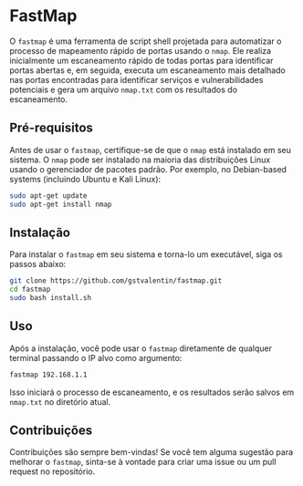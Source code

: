 # FastMap

O `fastmap` é uma ferramenta de script shell projetada para automatizar o processo de mapeamento rápido de portas usando o `nmap`. Ele realiza inicialmente um escaneamento rápido de todas portas para identificar portas abertas e, em seguida, executa um escaneamento mais detalhado nas portas encontradas para identificar serviços e vulnerabilidades potenciais e gera um arquivo `nmap.txt` com os resultados do escaneamento.

## Pré-requisitos

Antes de usar o `fastmap`, certifique-se de que o `nmap` está instalado em seu sistema. O `nmap` pode ser instalado na maioria das distribuições Linux usando o gerenciador de pacotes padrão. Por exemplo, no Debian-based systems (incluindo Ubuntu e Kali Linux):

```bash
sudo apt-get update
sudo apt-get install nmap
```

## Instalação

Para instalar o `fastmap` em seu sistema e torna-lo um executável, siga os passos abaixo:

```bash
git clone https://github.com/gstvalentin/fastmap.git
cd fastmap
sudo bash install.sh
```

## Uso

Após a instalação, você pode usar o `fastmap` diretamente de qualquer terminal passando o IP alvo como argumento:

```bash
fastmap 192.168.1.1
```

Isso iniciará o processo de escaneamento, e os resultados serão salvos em `nmap.txt` no diretório atual.

## Contribuições

Contribuições são sempre bem-vindas! Se você tem alguma sugestão para melhorar o `fastmap`, sinta-se à vontade para criar uma issue ou um pull request no repositório.

